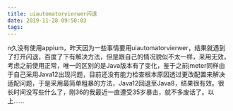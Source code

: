 ```yaml
---
title: uiautomatorvierwer闪退
date: 2019-11-28 09:50:03
tags:
---
```


n久没有使用appium，昨天因为一些事情要用uiautomatorvierwer，结果就遇到了打开闪退，百度了下有解决方法，但是跟自己的情况貌似不太一样，采用无效，考虑之前使用正常，唯一的区别的是Java版本有了变化，鉴于之前jmeter同样由于自己采用Java12出现问题，目前还没有能力检查根本原因透过更改配置来解决适配问题，于是采用最简单粗暴的方法，Java12回退至Java8，结果很有效。很长时间没写些什么了，刚36的我最近一直遭受35岁暴击，就不多废话了。以上......